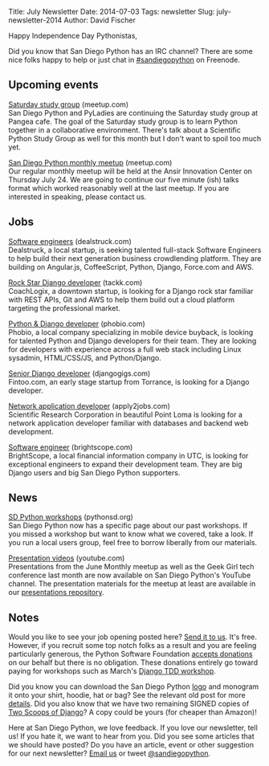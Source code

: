 Title: July Newsletter
Date: 2014-07-03
Tags: newsletter
Slug: july-newsletter-2014
Author: David Fischer


Happy Independence Day Pythonistas,

Did you know that San Diego Python has an IRC channel? There are some nice
folks happy to help or just chat in [#sandiegopython][irc] on Freenode.

[irc]: http://webchat.freenode.net/?channels=sandiegopython


Upcoming events
---------------


[Saturday study group][saturday-meetup] (meetup.com) <br />
San Diego Python and PyLadies are continuing the Saturday study group at
Pangea cafe. The goal of the Saturday study group is to learn Python together
in a collaborative environment. There's talk about a Scientific Python Study
Group as well for this month but I don't want to spoil too much yet.

[saturday-meetup]: http://www.meetup.com/pythonsd/events/190838302/


[San Diego Python monthly meetup][monthly-meetup] (meetup.com) <br />
Our regular monthly meetup will be held at the Ansir Innovation Center on
Thursday July 24. We are going to continue our five minute (ish) talks format
which worked reasonably well at the last meetup. If you are interested in
speaking, please contact us.

[monthly-meetup]: http://www.meetup.com/pythonsd/events/192804602/


Jobs
----

[Software engineers][dealstruck] (dealstruck.com) <br />
Dealstruck, a local startup, is seeking talented full-stack Software Engineers
to help build their next generation business crowdlending platform. They are
building on Angular.js, CoffeeScript, Python, Django, Force.com and AWS.

[dealstruck]: https://www.dealstruck.com/


[Rock Star Django developer][coachlogix] (tackk.com) <br />
CoachLogix, a downtown startup, is looking for a Django rock star familiar
with REST APIs, Git and AWS to help them build out a cloud platform targeting
the professional market.

[coachlogix]: https://tackk.com/ztyf44

[Python & Django developer][python-django] (phobio.com) <br />
Phobio, a local company specializing in mobile device buyback, is looking for
talented Python and Django developers for their team. They are looking for
developers with experience across a full web stack including Linux sysadmin,
HTML/CSS/JS, and Python/Django.

[python-django]: https://phobio.com


[Senior Django developer][sr-django] (djangogigs.com) <br />
Fintoo.com, an early stage startup from Torrance, is looking for a Django
developer.

[sr-django]: https://djangogigs.com/gigs/1603/


[Network application developer][netapp-developer] (apply2jobs.com) <br />
Scientific Research Corporation in beautiful Point Loma is looking for a
network application developer familiar with databases and backend web
development.

[netapp-developer]: https://www2.apply2jobs.com/scires/ProfExt/index.cfm?fuseaction=mExternal.showJob&RID=5476&CurrentPage=1


[Software engineer][software-engineer] (brightscope.com) <br />
BrightScope, a local financial information company in UTC, is looking for
exceptional engineers to expand their development team. They are big Django
users and big San Diego Python supporters.

[software-engineer]: http://www.brightscope.com/about/careers/#job_Full_Stack_Developer


News
----

[SD Python workshops][sd-python-workshops] (pythonsd.org) <br />
San Diego Python now has a specific page about our past workshops. If you
missed a workshop but want to know what we covered, take a look. If you run
a local users group, feel free to borrow liberally from our materials.

[sd-python-workshops]: http://pythonsd.org/pages/workshops.html


[Presentation videos][presentation-videos] (youtube.com) <br />
Presentations from the June Monthly meetup as well as the Geek Girl tech
conference last month are now available on San Diego Python's YouTube channel.
The presentation materials for the meetup at least are available in our
[presentations repository][presentations].

[presentation-videos]: https://www.youtube.com/channel/UCXU-oZwaHnoYUhja_yrrrGg
[presentations]: https://github.com/pythonsd/presentations


Notes
-----


Would you like to see your job opening posted here? [Send it to us][send-it].
It's free. However, if you recruit some top notch folks as a result and you
are feeling particularly generous, the Python Software Foundation
[accepts donations][accepts-donations] on our behalf but there is no
obligation. These donations entirely go toward paying for workshops such as
March's [Django TDD workshop][django-workshop].

[send-it]: mailto:sandiegopython@gmail.com
[accepts-donations]: https://psfmember.org/civicrm/contribute/transact?reset=1&id=9
[django-workshop]: http://www.meetup.com/pythonsd/events/164679962/


Did you know you can download the San Diego Python [logo][logo] and monogram
it onto your shirt, hoodie, hat or bag? See the relevant old post for more
[details][details]. Did you also know that we have two remaining SIGNED copies
of [Two Scoops of Django][two-scoops]? A copy could be yours (for cheaper than
Amazon)!

[logo]: https://github.com/pythonsd/logos
[details]: http://pythonsd.org/san-diego-python-gear.html
[two-scoops]: http://twoscoopspress.org/

Here at San Diego Python, we love feedback. If you love our newsletter,
tell us! If you hate it, we want to hear from you. Did you see some articles
that we should have posted? Do you have an article, event or other suggestion
for our next newsletter? [Email us][email-us] or tweet
[@sandiegopython][twitter].

[email-us]: mailto:sandiegopython@gmail.com
[twitter]: https://twitter.com/sandiegopython
